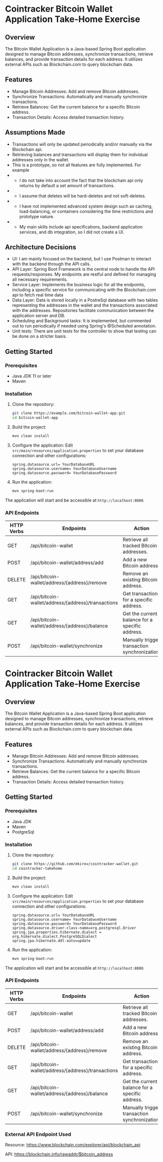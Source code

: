 # Cointracker Bitcoin Wallet Application Take-Home Exercise

## Overview

The Bitcoin Wallet Application is a Java-based Spring Boot application designed to manage Bitcoin addresses, synchronize transactions, retrieve balances, and provide transaction details for each address. It utilizes external APIs such as Blockchain.com to query blockchain data.


## Features

- Manage Bitcoin Addresses: Add and remove Bitcoin addresses.
- Synchronize Transactions: Automatically and manually synchronize transactions.
- Retrieve Balances: Get the current balance for a specific Bitcoin address.
- Transaction Details: Access detailed transaction history.

## Assumptions Made
- Transactions will only be updated periodically and/or manually via the Blockchain api.
- Retrieving balances and transactions will display them for individual addresses only in the wallet.
- This is a prototype, so not all features are fully implemented. For example
- - I do not take into account the fact that the blockchain api only returns by default a set amount of transactions. 
- - I assume that deletes will be hard-deletes and not soft-deletes.
- - I have not implemented advanced system design such as caching, load-balancing, or containers considering the time restrictions and prototype nature.
- - My main skills include api specifications, backend application services, and db integration, so I did not create a UI.


## Architecture Decisions
- UI: I am mainly focused on the backend, but I use Postman to interact with the backend through the API calls.
- API Layer: Spring Boot Framework is the central node to handle the API requests/responses. My endpoints are restful and defined for managing all necessary requirements.
- Service Layer: Implements the business logic for all the endpoints, including a specific service for communicating with the Blockchain.com api to fetch real time data
- Data Layer: Data is stored locally in a PostreSql database with two tables representing the addresses in the wallet and the transactions associated with the addresses. Repositories facilitate communication between the application server and DB.
- Scheduling and Background tasks: It is implemented, but commented out to run periodically if needed using Spring's @Scheduled annotation.
- Unit tests: There are unit tests for the controller to show that testing can be done on a stricter basis.

## Getting Started

### Prerequisites

- Java JDK 11 or later
- Maven

### Installation

1. Clone the repository:
   ```bash
   git clone https://example.com/bitcoin-wallet-app.git
   cd bitcoin-wallet-app

2. Build the project:
   ```bash
   mvn clean install

3. Configure the application:
Edit `src/main/resources/application.properties` to set your database connection and other configurations:
   ```properties
   spring.datasource.url= YourDatabaseURL
   spring.datasource.username= YourDatabaseUsername
   spring.datasource.password= YourDatabasePassword

4. Run the application:
   ```bash
   mvn spring-boot:run

The application will start and be accessible at `http://localhost:8080`.




### API Endpoints
| HTTP Verbs | Endpoints | Action | Payload |
| --- | --- | --- | --- |
| GET | /api/bitcoin-wallet | Retrieve all tracked Bitcoin addresses. |
| POST | /api/bitcoin-wallet/address/add | Add a new Bitcoin address. | Payload example: {"address":"1A1zP1eP5QGefi2DMPTfTL5SLmv7DivfNa"}
| DELETE | /api/bitcoin-wallet/address/{address}/remove | Remove an existing Bitcoin address. |
| GET | /api/bitcoin-wallet/address/{address}/transactions | Get transactions for a specific address. |
| GET | /api/bitcoin-wallet/address/{address}/balance | Get the current balance for a specific address. |
| POST | /api/bitcoin-wallet/synchronize | Manually trigger transaction synchronization. |
# Cointracker Bitcoin Wallet Application Take-Home Exercise

## Overview

The Bitcoin Wallet Application is a Java-based Spring Boot application designed to manage Bitcoin addresses, synchronize transactions, retrieve balances, and provide transaction details for each address. It utilizes external APIs such as Blockchain.com to query blockchain data.


## Features

- Manage Bitcoin Addresses: Add and remove Bitcoin addresses.
- Synchronize Transactions: Automatically and manually synchronize transactions.
- Retrieve Balances: Get the current balance for a specific Bitcoin address.
- Transaction Details: Access detailed transaction history.


## Getting Started

### Prerequisites

- Java JDK
- Maven
- PostgreSql

### Installation

1. Clone the repository:
   ```bash
   git clone https://github.com/ekirov/cointracker-wallet.git
   cd cointracker-takehome

2. Build the project:
   ```bash
   mvn clean install

3. Configure the application:
Edit `src/main/resources/application.properties` to set your database connection and other configurations:
   ```properties
   spring.datasource.url= YourDatabaseURL
   spring.datasource.username= YourDatabaseUsername
   spring.datasource.password= YourDatabasePassword
   spring.datasource.driver-class-name=org.postgresql.Driver
   spring.jpa.properties.hibernate.dialect = org.hibernate.dialect.PostgreSQLDialect
   spring.jpa.hibernate.ddl-auto=update

4. Run the application:
   ```bash
   mvn spring-boot:run

The application will start and be accessible at `http://localhost:8080`.




### API Endpoints
| HTTP Verbs | Endpoints | Action | Payload |
| --- | --- | --- | --- |
| GET | /api/bitcoin-wallet | Retrieve all tracked Bitcoin addresses. |
| POST | /api/bitcoin-wallet/address/add | Add a new Bitcoin address. | Payload example: {"address":"1A1zP1eP5QGefi2DMPTfTL5SLmv7DivfNa"}
| DELETE | /api/bitcoin-wallet/address/{address}/remove | Remove an existing Bitcoin address. |
| GET | /api/bitcoin-wallet/address/{address}/transactions | Get transactions for a specific address. |
| GET | /api/bitcoin-wallet/address/{address}/balance | Get the current balance for a specific address. |
| POST | /api/bitcoin-wallet/synchronize | Manually trigger transaction synchronization. |

### External API Endpoint Used
Resource: https://www.blockchain.com/explorer/api/blockchain_api

API: https://blockchain.info/rawaddr/$bitcoin_address